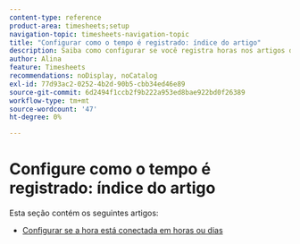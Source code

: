 ```yaml
---
content-type: reference
product-area: timesheets;setup
navigation-topic: timesheets-navigation-topic
title: "Configurar como o tempo é registrado: índice do artigo"
description: Saiba como configurar se você registra horas nos artigos desta seção, em horas ou dias.
author: Alina
feature: Timesheets
recommendations: noDisplay, noCatalog
exl-id: 77d93ac2-0252-4b2d-90b5-cbb34ed46e89
source-git-commit: 6d2494f1ccb2f9b222a953ed8bae922bd0f26389
workflow-type: tm+mt
source-wordcount: '47'
ht-degree: 0%

---
```


# Configure como o tempo é registrado: índice do artigo

Esta seção contém os seguintes artigos:

* [Configurar se a hora está conectada em horas ou dias](../../timesheets/config-timesheet-prefs/config-time-logged-hrs-days.md)
